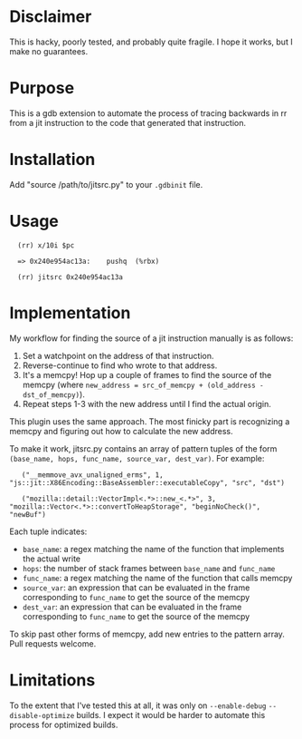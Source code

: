 # Disclaimer

This is hacky, poorly tested, and probably quite fragile. I hope it works, but I make no guarantees.

# Purpose

This is a gdb extension to automate the process of tracing backwards in rr from a jit instruction to the code that generated that instruction.

# Installation

Add "source /path/to/jitsrc.py" to your `.gdbinit` file.

# Usage
```
  (rr) x/10i $pc

  => 0x240e954ac13a:	pushq  (%rbx)

  (rr) jitsrc 0x240e954ac13a
```
# Implementation

My workflow for finding	the source of a jit instruction manually is as follows:

1. Set a watchpoint on the address of that instruction.
2. Reverse-continue to find who wrote to that address.
3. It's a memcpy! Hop up a couple of frames to find the source of the memcpy (where `new_address = src_of_memcpy + (old_address - dst_of_memcpy)`).
4. Repeat steps 1-3 with the new address until I find the actual origin.

This plugin uses the same approach. The most finicky part is recognizing a memcpy and figuring out how to calculate the new address.

To make it work, jitsrc.py contains an array of pattern tuples of the form `(base_name, hops, func_name, source_var, dest_var)`. For example:
```
   ("__memmove_avx_unaligned_erms", 1, "js::jit::X86Encoding::BaseAssembler::executableCopy", "src", "dst")

   ("mozilla::detail::VectorImpl<.*>::new_<.*>", 3, "mozilla::Vector<.*>::convertToHeapStorage", "beginNoCheck()", "newBuf")
```
Each tuple indicates:

  - `base_name`: a regex matching the name of the function that implements the actual write
  - `hops`: the number of stack frames between `base_name` and `func_name`
  - `func_name`: a regex matching the name of the function that calls memcpy
  - `source_var`: an expression that can be evaluated in the frame corresponding to `func_name` to get the source of the memcpy
  - `dest_var`: an expression that can be evaluated in the frame corresponding to `func_name` to get the source of the memcpy

To skip past other forms of memcpy, add new entries to the pattern array. Pull requests welcome.

# Limitations

To the extent that I've tested this at all, it was only on `--enable-debug` `--disable-optimize` builds. I expect it would be harder to automate this process for optimized builds.
